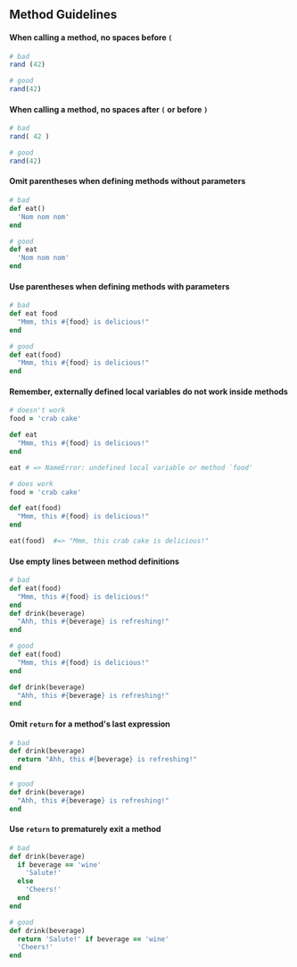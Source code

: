 ## Method Guidelines


#### When calling a method, no spaces before `(`

```ruby
# bad
rand (42)

# good
rand(42)
```


#### When calling a method, no spaces after `(` or before `)`

```ruby
# bad
rand( 42 )

# good
rand(42)
```


#### Omit parentheses when defining methods without parameters

```ruby
# bad
def eat()
  'Nom nom nom'
end

# good
def eat
  'Nom nom nom'
end
```


#### Use parentheses when defining methods with parameters

```ruby
# bad
def eat food
  "Mmm, this #{food} is delicious!"
end

# good
def eat(food)
  "Mmm, this #{food} is delicious!"
end
```


#### Remember, externally defined local variables do not work inside methods

```ruby
# doesn't work
food = 'crab cake'

def eat
  "Mmm, this #{food} is delicious!"
end

eat # => NameError: undefined local variable or method `food'

# does work
food = 'crab cake'

def eat(food)
  "Mmm, this #{food} is delicious!"
end

eat(food)  #=> "Mmm, this crab cake is delicious!"
```


#### Use empty lines between method definitions

```ruby
# bad
def eat(food)
  "Mmm, this #{food} is delicious!"
end
def drink(beverage)
  "Ahh, this #{beverage} is refreshing!"
end

# good
def eat(food)
  "Mmm, this #{food} is delicious!"
end

def drink(beverage)
  "Ahh, this #{beverage} is refreshing!"
end
```


#### Omit `return` for a method's last expression

```ruby
# bad
def drink(beverage)
  return "Ahh, this #{beverage} is refreshing!"
end

# good
def drink(beverage)
  "Ahh, this #{beverage} is refreshing!"
end
```


#### Use `return` to prematurely exit a method

```ruby
# bad
def drink(beverage)
  if beverage == 'wine'
    'Salute!'
  else
    'Cheers!'
  end
end

# good
def drink(beverage)
  return 'Salute!' if beverage == 'wine'
  'Cheers!'
end
```
